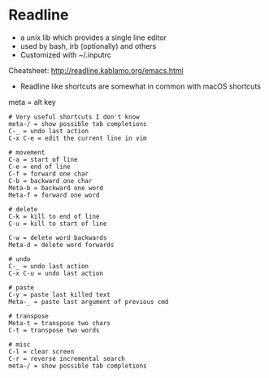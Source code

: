 # Readline

* a unix lib which provides a single line editor
* used by bash, irb (optionally) and others
* Customized with ~/.inputrc

Cheatsheet: http://readline.kablamo.org/emacs.html

* Readline like shortcuts are somewhat in common with macOS shortcuts

meta = alt key

```
# Very useful shortcuts I don't know
meta-/ = show possible tab completions
C-_ = undo last action
C-x C-e = edit the current line in vim
```

```
# movement
C-a = start of line
C-e = end of line
C-f = forward one char
C-b = backward one char
Meta-b = backward one word
Meta-f = forward one word

# delete
C-k = kill to end of line
C-u = kill to start of line

C-w = delete word backwards
Meta-d = delete word forwards

# undo
C-_ = undo last action
C-x C-u = undo last action

# paste
C-y = paste last killed text
Meta-_ = paste last argument of previous cmd

# transpose
Meta-t = transpose two chars
C-t = transpose two words

# misc
C-l = clear screen
C-r = reverse incremental search
meta-/ = show possible tab completions
```
